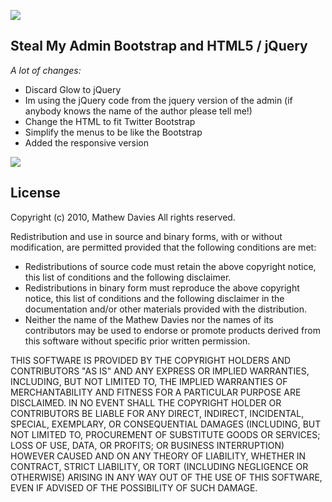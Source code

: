 ![](http://imageshack.us/photo/my-images/513/screenshot20120206at115.png/)

Steal My Admin Bootstrap and HTML5 / jQuery
---------

*A lot of changes:*

 - Discard Glow to jQuery
 - Im using the jQuery code from the jquery version of the admin (if anybody knows the name of the author please tell me!)
 - Change the HTML to fit Twitter Bootstrap
 - Simplify the menus to be like the Bootstrap
 - Added the responsive version
 


![](http://img7.imageshack.us/img7/5646/phpmtrmkgam.jpg)

License
-------

Copyright (c) 2010, Mathew Davies
All rights reserved.

Redistribution and use in source and binary forms, with or without modification, are permitted provided that the following conditions are met:

- Redistributions of source code must retain the above copyright notice, this list of conditions and the following disclaimer.
- Redistributions in binary form must reproduce the above copyright notice, this list of conditions and the following disclaimer in the documentation and/or other materials provided with the distribution.
- Neither the name of the Mathew Davies nor the names of its contributors may be used to endorse or promote products derived from this software without specific prior written permission.

THIS SOFTWARE IS PROVIDED BY THE COPYRIGHT HOLDERS AND CONTRIBUTORS "AS IS" AND ANY EXPRESS OR IMPLIED WARRANTIES, INCLUDING, BUT NOT LIMITED TO, THE IMPLIED WARRANTIES OF MERCHANTABILITY AND FITNESS FOR A PARTICULAR PURPOSE ARE DISCLAIMED. IN NO EVENT SHALL THE COPYRIGHT HOLDER OR CONTRIBUTORS BE LIABLE FOR ANY DIRECT, INDIRECT, INCIDENTAL, SPECIAL, EXEMPLARY, OR CONSEQUENTIAL DAMAGES (INCLUDING, BUT NOT LIMITED TO, PROCUREMENT OF SUBSTITUTE GOODS OR SERVICES; LOSS OF USE, DATA, OR PROFITS; OR BUSINESS INTERRUPTION) HOWEVER CAUSED AND ON ANY THEORY OF LIABILITY, WHETHER IN CONTRACT, STRICT LIABILITY, OR TORT (INCLUDING NEGLIGENCE OR OTHERWISE) ARISING IN ANY WAY OUT OF THE USE OF THIS SOFTWARE, EVEN IF ADVISED OF THE POSSIBILITY OF SUCH DAMAGE.


